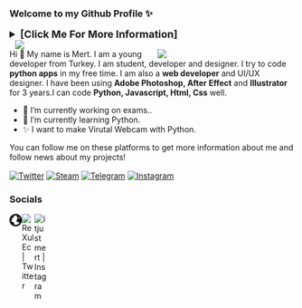 ### Welcome to my Github Profile ✨

<details>
  <summary style="font-weight: bold; font-size: 18px">[Click Me For More Information]</summary>
    
```javascript
const rexulec = {
    pronouns: "He" | "Him",
    code: ["Javascript", "Python", "Html", "Css"],
    askMeAbout: ["python", "back-end", "design"],
    technologies: {
        frontEnd: {
            js: ["Nuxt"],
            css: ["materialize", "bootstrap"]
        },
        backEnd: {
            js: ["node", "SuiteScript", "discord.js"],
            python: ["flask", "discord.py"]
        },
        apps: {
          adobe: ["after effect", "photoshop", "illustrator"],
          3d: {
            ["blender", "bricsCAD", "c4d"],
          },
          game: {
            ["game maker studio", "unity", "unreal engine"],
          },
          4coding: {
            ideApps: {
              ["visual studio code", "jetbrains", "replit"]
            },
          }
        },
        misc: ["selenium", "open-cv"]},
        contactMe: ["npx rexulec"]
    },
};
```
</details>

<img width="50%" height="1px" align="right" src="https://i.imgur.com/DkKayja.png">
<img width="48%" align="right" src="https://github-readme-stats.vercel.app/api/top-langs/?username=rexulec&layout=compact&theme=dracula">
<img width="48%" style="size: 50px;" align="right" href="https://discord.com/users/709376748206293002" src="https://lanyard-profile-readme.vercel.app/api/709376748206293002">

Hi 👋 My name is Mert. I am a young developer from Turkey.
I am student, developer and designer. I try to code <b>python apps</b>
in my free time. I am also a <b>web developer</b> and UI/UX designer.
I have been using <b>Adobe Photoshop, After Effect</b> and <b>Illustrator</b>
for 3 years.I can code <b>Python, Javascript, Html, Css</b> well.

- 🔭 I’m currently working on exams..
- 🌱 I’m currently learning Python.
- ✨ I want to make Virutal Webcam with Python.

You can follow me on these platforms to get more information about me and follow news about my projects!

<a href="https://twitter.com/rexulec" target="_blank"><img align="center" alt="Twitter" src="https://img.shields.io/badge/-Twitter-1DA1F2?style=flat-square&logo=twitter&logoColor=white" /></a> <a href="https://steamcommunity.com/id/rexulec" target="_blank"><img align="center" alt="Steam" src="https://img.shields.io/badge/-Steam-171a21?style=flat-square&logo=steam&logoColor=white" /></a> <a href="https://t.me/rexulec" target="_blank"><img align="center" alt="Telegram" src="https://img.shields.io/badge/-Telegram-7b9ae0?style=flat-square&logo=telegram&logoColor=white" /></a> <a href="https://instagram.com/itjustmert" target="_blank"><img align="center" alt="Instagram" src="https://img.shields.io/badge/-instagram-D037A6?style=flat-square&logo=instagram&logoColor=white" /></a>

### Socials


[<img align="left" alt="rexulec.com" width="22px" src="https://raw.githubusercontent.com/iconic/open-iconic/master/svg/globe.svg" />][website]
[<img align="left" alt="ReXulEc | Twitter" width="22px" src="https://cdn.jsdelivr.net/npm/simple-icons@v3/icons/twitter.svg" />][twitter]
[<img align="left" alt="itjustmert | Instagram" width="22px" src="https://cdn.jsdelivr.net/npm/simple-icons@v3/icons/instagram.svg" />][instagram]

[website]: http://rexulec.com
[twitter]: https://twitter.com/rexulec
[instagram]: https://instagram.com/itjustmert
